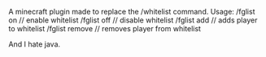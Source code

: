 A minecraft plugin made to replace the /whitelist command.
Usage:
/fglist on // enable whitelist
/fglist off // disable whitelist
/fglist add <name> // adds player to whitelist
/fglist remove <name> // removes player from whitelist

And I hate java.
